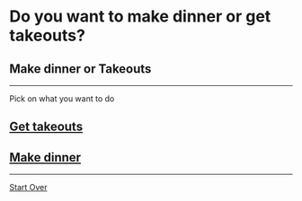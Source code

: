 # Do you want to make dinner or get takeouts?

## Make dinner or Takeouts
---

Pick on what you want to do
## [Get takeouts](get-takeout.md)
## [Make dinner](make-dinner.md)
---
[Start Over](../cooking-food.md)

